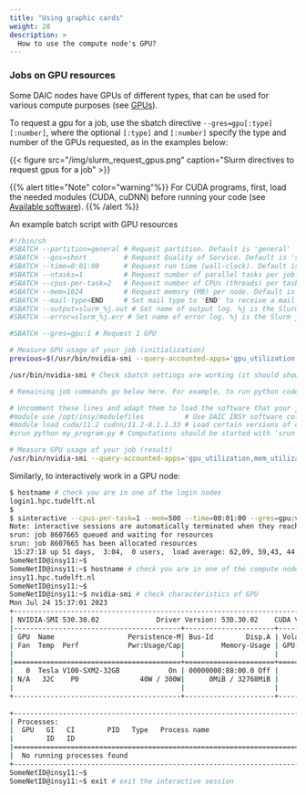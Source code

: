 ```yaml
---
title: "Using graphic cards"
weight: 28
description: >
  How to use the compute node's GPU?
---
```


### Jobs on GPU resources

Some DAIC nodes have GPUs of different types, that can be used for various compute purposes (see [GPUs](../../../introduction/system/gpus)).


To request a gpu for a job, use the sbatch directive `--gres=gpu[:type][:number]`, where the optional `[:type]` and `[:number]` specify the type and number of the GPUs requested, as in the examples below:

{{< figure src="/img/slurm_request_gpus.png" caption="Slurm directives to request gpus for a job" >}}



{{% alert title="Note" color="warning"%}}
For CUDA programs, first, load the needed modules (CUDA, cuDNN) before running your code (see [Available software](../../software/available-software)).
{{% /alert %}}


An example batch script with GPU resources

```bash
#!/bin/sh
#SBATCH --partition=general # Request partition. Default is 'general' 
#SBATCH --qos=short         # Request Quality of Service. Default is 'short' (maximum run time: 4 hours)
#SBATCH --time=0:01:00      # Request run time (wall-clock). Default is 1 minute
#SBATCH --ntasks=1          # Request number of parallel tasks per job. Default is 1
#SBATCH --cpus-per-task=2   # Request number of CPUs (threads) per task. Default is 1 (note: CPUs are always allocated to jobs per 2).
#SBATCH --mem=1024          # Request memory (MB) per node. Default is 1024MB (1GB). For multiple tasks, specify --mem-per-cpu instead
#SBATCH --mail-type=END     # Set mail type to 'END' to receive a mail when the job finishes. 
#SBATCH --output=slurm_%j.out # Set name of output log. %j is the Slurm jobId
#SBATCH --error=slurm_%j.err # Set name of error log. %j is the Slurm jobId

#SBATCH --gres=gpu:1 # Request 1 GPU

# Measure GPU usage of your job (initialization)
previous=$(/usr/bin/nvidia-smi --query-accounted-apps='gpu_utilization,mem_utilization,max_memory_usage,time' --format='csv' | /usr/bin/tail -n '+2') 

/usr/bin/nvidia-smi # Check sbatch settings are working (it should show the GPU that you requested)

# Remaining job commands go below here. For example, to run python code that makes use of GPU resources:

# Uncomment these lines and adapt them to load the software that your job requires
#module use /opt/insy/modulefiles          # Use DAIC INSY software collection
#module load cuda/11.2 cudnn/11.2-8.1.1.33 # Load certain versions of cuda and cudnn 
#srun python my_program.py # Computations should be started with 'srun'. For example:

# Measure GPU usage of your job (result)
/usr/bin/nvidia-smi --query-accounted-apps='gpu_utilization,mem_utilization,max_memory_usage,time' --format='csv' | /usr/bin/grep -v -F "$previous"

```

Similarly, to interactively work in a GPU node:
```bash
$ hostname # check you are in one of the login nodes
login1.hpc.tudelft.nl
$
$ sinteractive --cpus-per-task=1 --mem=500 --time=00:01:00 --gres=gpu:v100:1
Note: interactive sessions are automatically terminated when they reach their time limit (1 hour)!
srun: job 8607665 queued and waiting for resources
srun: job 8607665 has been allocated resources
 15:27:18 up 51 days,  3:04,  0 users,  load average: 62,09, 59,43, 44,04
SomeNetID@insy11:~$
SomeNetID@insy11:~$ hostname # check you are in one of the compute nodes
insy11.hpc.tudelft.nl
SomeNetID@insy11:~$
SomeNetID@insy11:~$ nvidia-smi # check characteristics of GPU
Mon Jul 24 15:37:01 2023       
+---------------------------------------------------------------------------------------+
| NVIDIA-SMI 530.30.02              Driver Version: 530.30.02    CUDA Version: 12.1     |
|-----------------------------------------+----------------------+----------------------+
| GPU  Name                  Persistence-M| Bus-Id        Disp.A | Volatile Uncorr. ECC |
| Fan  Temp  Perf            Pwr:Usage/Cap|         Memory-Usage | GPU-Util  Compute M. |
|                                         |                      |               MIG M. |
|=========================================+======================+======================|
|   0  Tesla V100-SXM2-32GB            On | 00000000:88:00.0 Off |                    0 |
| N/A   32C    P0               40W / 300W|      0MiB / 32768MiB |      0%      Default |
|                                         |                      |                  N/A |
+-----------------------------------------+----------------------+----------------------+
                                                                                         
+---------------------------------------------------------------------------------------+
| Processes:                                                                            |
|  GPU   GI   CI        PID   Type   Process name                            GPU Memory |
|        ID   ID                                                             Usage      |
|=======================================================================================|
|  No running processes found                                                           |
+---------------------------------------------------------------------------------------+
SomeNetID@insy11:~$
SomeNetID@insy11:~$ exit # exit the interactive session
```
